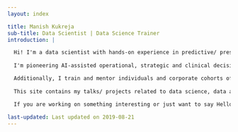 ```yaml
---
layout: index

title: Manish Kukreja
sub-title: Data Scientist | Data Science Trainer
introduction: |

  Hi! I'm a data scientist with hands-on experience in predictive/ prescriptive analytics of big complex datasets using Python, R, and SQL, on large-scale data processing and computing platforms such as [NeSI’s High Performance Computing (HPC)](https://www.nesi.org.nz/services/high-performance-computing) or Azure Databricks.
  
  I'm pioneering AI-assisted operational, strategic and clinical decision support systems in healthcare sector. In particular, creating ethical machine learning models that are highly interpretable and at the same time have great predictive performance.

  Additionally, I train and mentor individuals and corporate cohorts of [Data Science Master program, remotely](https://greyatom.com/programs/data-science-online-course). This program has a unique blend of online learning and face-2-face interactions (via video conferencing).
  
  This site contains my talks/ projects related to data science, data analysis, machine learning, general linux hacks and so on. Posts can be viewed from the navigation menu on the left side. 

  If you are working on something interesting or just want to say Hello, then I can be reached through email or social media (click the icons above). 
  
last-updated: Last updated on 2019-08-21
---
```

